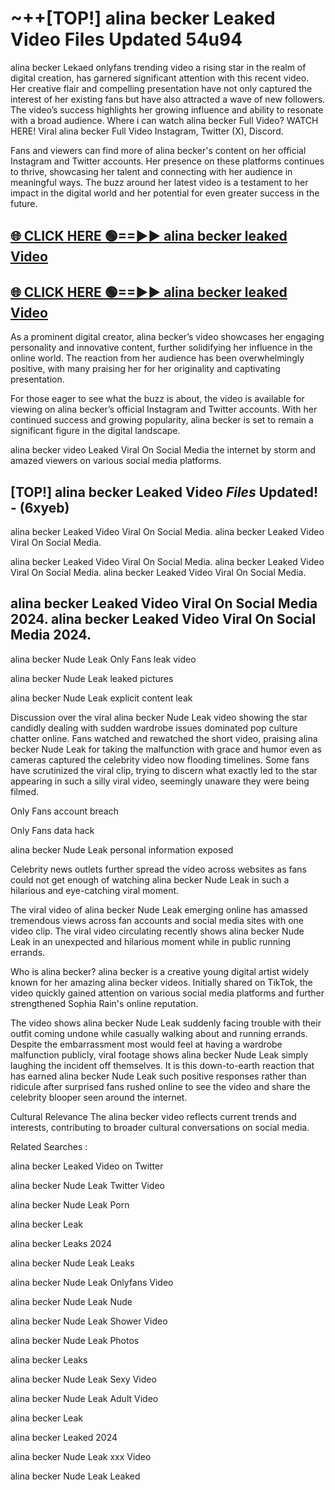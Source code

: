 # ~++[TOP!] alina becker Leaked Video Files Updated 54u94

 alina becker Lekaed onlyfans trending video a rising star in the realm of digital creation, has garnered significant attention with this recent video. Her creative flair and compelling presentation have not only captured the interest of her existing fans but have also attracted a wave of new followers. The video’s success highlights her growing influence and ability to resonate with a broad audience.
Where i can watch  alina becker Full Video? WATCH HERE! Viral  alina becker Full Video Instagram, Twitter (X), Discord.


Fans and viewers can find more of  alina becker's content on her official Instagram and Twitter accounts. Her presence on these platforms continues to thrive, showcasing her talent and connecting with her audience in meaningful ways. The buzz around her latest video is a testament to her impact in the digital world and her potential for even greater success in the future.


## [🌐 CLICK HERE 🟢==►►  alina becker leaked Video ](https://onlyclips.site?title=alina_becker&ref=git)

## [🌐 CLICK HERE 🟢==►►  alina becker leaked Video ](https://onlyclips.site?title=alina_becker&ref=git)


As a prominent digital creator,  alina becker’s video showcases her engaging personality and innovative content, further solidifying her influence in the online world. The reaction from her audience has been overwhelmingly positive, with many praising her for her originality and captivating presentation.

For those eager to see what the buzz is about, the video is available for viewing on  alina becker’s official Instagram and Twitter accounts. With her continued success and growing popularity,  alina becker is set to remain a significant figure in the digital landscape.


  alina becker video Leaked Viral On Social Media the internet by storm and amazed viewers on various social media platforms.


## [TOP!]  alina becker Leaked Video *Files* Updated! - (6xyeb) 

 alina becker Leaked Video Viral On Social Media. alina becker Leaked Video Viral On Social Media.

 alina becker Leaked Video Viral On Social Media. alina becker Leaked Video Viral On Social Media. alina becker Leaked Video Viral On Social Media.


##  alina becker Leaked Video Viral On Social Media 2024. alina becker Leaked Video Viral On Social Media 2024.
 alina becker Nude Leak Only Fans leak video

 alina becker Nude Leak leaked pictures

 alina becker Nude Leak explicit content leak

Discussion over the viral  alina becker Nude Leak video showing the star candidly dealing with sudden wardrobe issues dominated pop culture chatter online. Fans watched and rewatched the short video, praising  alina becker Nude Leak for taking the malfunction with grace and humor even as cameras captured the celebrity video now flooding timelines. Some fans have scrutinized the viral clip, trying to discern what exactly led to the star appearing in such a silly viral video, seemingly unaware they were being filmed.


Only Fans account breach

Only Fans data hack

 alina becker Nude Leak personal information exposed

Celebrity news outlets further spread the video across websites as fans could not get enough of watching  alina becker Nude Leak in such a hilarious and eye-catching viral moment.


The viral video of  alina becker Nude Leak emerging online has amassed tremendous views across fan accounts and social media sites with one video clip. The viral video circulating recently shows  alina becker Nude Leak in an unexpected and hilarious moment while in public running errands.


Who is  alina becker?  alina becker is a creative young digital artist widely known for her amazing  alina becker videos. Initially shared on TikTok, the video quickly gained attention on various social media platforms and further strengthened Sophia Rain's online reputation.

The video shows  alina becker Nude Leak suddenly facing trouble with their outfit coming undone while casually walking about and running errands. Despite the embarrassment most would feel at having a wardrobe malfunction publicly, viral footage shows  alina becker Nude Leak simply laughing the incident off themselves. It is this down-to-earth reaction that has earned  alina becker Nude Leak such positive responses rather than ridicule after surprised fans rushed online to see the video and share the celebrity blooper seen around the internet.

Cultural Relevance The  alina becker video reflects current trends and interests, contributing to broader cultural conversations on social media.

Related Searches :

 alina becker Leaked Video on Twitter

 alina becker Nude Leak Twitter Video

 alina becker Nude Leak Porn

 alina becker Leak 

 alina becker Leaks 2024

 alina becker Nude Leak Leaks

 alina becker Nude Leak Onlyfans Video

 alina becker Nude Leak Nude

 alina becker Nude Leak Shower Video

 alina becker Nude Leak Photos

 alina becker Leaks

 alina becker Nude Leak Sexy Video

 alina becker Nude Leak Adult Video

 alina becker Leak

 alina becker Leaked 2024

 alina becker Nude Leak xxx Video

 alina becker Nude Leak Leaked
